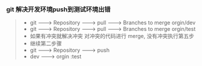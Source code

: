 ### git 解决开发环境push到测试环境出错


  > * git ---> Repository ---> pull ---> Branches to merge    orgin/dev
  > * git ---> Repository ---> pull ---> Branches to merge    orgin/test
  > * 如果有冲突就解决冲突  对冲突的代码进行 merge, 没有冲突执行第五步
  > * 继续第二步骤
  > * git ---> Repository ---> push   
  > * dev ---> orgin :test
